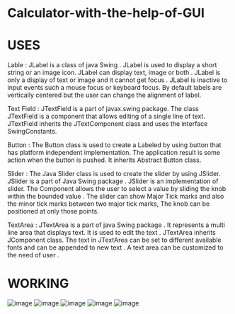 # Calculator-with-the-help-of-GUI

# USES
Lable :
JLabel is a class of java Swing . JLabel is used to display a short string or an image icon. JLabel can display text, image or both . JLabel is only a display of text or image and it cannot get focus . JLabel is inactive to input events such a mouse focus or keyboard focus. By default labels are vertically centered but the user can change the alignment of label. 

Text Field :
JTextField is a part of javax.swing package. The class JTextField is a component that allows editing of a single line of text. JTextField inherits the JTextComponent class and uses the interface SwingConstants.

Button :
The Button class is used to create a Labeled by using button that has platform independent implementation. The application result is some action when the button is pushed. It inherits Abstract Button class.

Slider :
The Java Slider class is used to create the slider by using JSlider. JSlider is a part of Java Swing package . JSlider is an implementation of slider. The Component allows the user to select a value by sliding the knob within the bounded value . The slider can show Major Tick marks and also the minor tick marks between two major tick marks, The knob can be positioned at only those points.

TextArea :
JTextArea is a part of java Swing package . It represents a multi line area that displays text. It is used to edit the text . 
JTextArea inherits JComponent class. The text in JTextArea can be set to different available fonts and can be appended to new text . A text area can be customized to the need of user .

# WORKING
![image](https://user-images.githubusercontent.com/52343042/174466311-e73a31d8-5495-4808-8602-86d29210e97f.png)
![image](https://user-images.githubusercontent.com/52343042/174466341-af05d236-6ba4-498b-ab08-171d03e580e4.png)
![image](https://user-images.githubusercontent.com/52343042/174466354-939e8170-e1f6-4e99-8496-04cb64ca8676.png)
![image](https://user-images.githubusercontent.com/52343042/174466377-2031c002-4c46-4611-9e61-5bef4ffca1a9.png)
![image](https://user-images.githubusercontent.com/52343042/174466404-5dbfca9f-1e15-480c-8cb3-89a64b0afde0.png)
